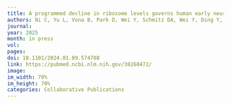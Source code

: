 ```yaml
---
title: A programmed decline in ribosome levels governs human early neurodevelopment
authors: Ni C, Yu L, Vona B, Park D, Wei Y, Schmitz DA, Wei Y, Ding Y, Sakurai M, Ballard E, Liu Y, Kumar A, Xing C, Kim HG, Ekmekci C, Karimiani EG, Imannezhad S, Eghba2.	Ni C, Yu L, Vona B, Park D, Wei Y, Schmitz DA, Wei Y, Ding Y, Sakurai M, Ballard E, Liu Y, Kumar A, Xing C, Kim HG, Ekmekci C, Karimiani EG, Imannezhad S, Eghbal F, Badv RS, Schwaibold EMC, Dehghani M, Mehrjardi MYV, Metanat Z, Eslamiyeh H, Khouj E, Alhajj SMN, Chedrawi A, Alves CAPF, Houlden H, Kruer M, Alkuraya FS, Cenik C, Maroofian R, Wu J, Buszczak Ml F, Badv RS, Schwaibold EMC, Dehghani M, Mehrjardi MYV, Metanat Z, Eslamiyeh H, Khouj E, Alhajj SMN, Chedrawi A, Alves CAPF, Houlden H, Kruer M, Alkuraya FS, Cenik C, Maroofian R, Wu J, Buszczak M 
journal: 
year: 2025
month: in press
vol: 
pages: 
doi: 10.1101/2024.01.09.574708
link: https://pubmed.ncbi.nlm.nih.gov/38260472/ 
image: 
im_width: 70%
im_height: 70%
categories: Collaborative Publications
---
```

